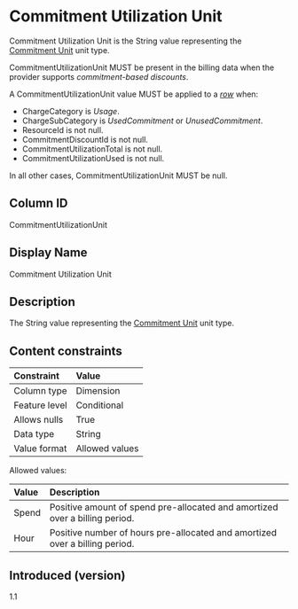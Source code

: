 # Commitment Utilization Unit

Commitment Utilization Unit is the String value representing the [Commitment Unit](#glossary:commitment-unit) unit type.

CommitmentUtilizationUnit MUST be present in the billing data when the provider supports *commitment-based discounts*.

A CommitmentUtilizationUnit value MUST be applied to a [*row*](#glossary:row) when:

* ChargeCategory is *Usage*.
* ChargeSubCategory is *UsedCommitment* or *UnusedCommitment*.
* ResourceId is not null.
* CommitmentDiscountId is not null.
* CommitmentUtilizationTotal is not null.
* CommitmentUtilizationUsed is not null.

In all other cases, CommitmentUtilizationUnit MUST be null.

## Column ID

CommitmentUtilizationUnit

## Display Name

Commitment Utilization Unit

## Description

The String value representing the [Commitment Unit](#glossary:commitment-unit) unit type.

## Content constraints

| Constraint      | Value            |
|:----------------|:-----------------|
| Column type     | Dimension        |
| Feature level   | Conditional      |
| Allows nulls    | True             |
| Data type       | String           |
| Value format    | Allowed values   |

Allowed values:

| Value      | Description                          |
| :--------- | :------------------------------------|
| Spend      | Positive amount of spend pre-allocated and amortized over a billing period. |
| Hour       | Positive number of hours pre-allocated and amortized over a billing period. |

## Introduced (version)

1.1
